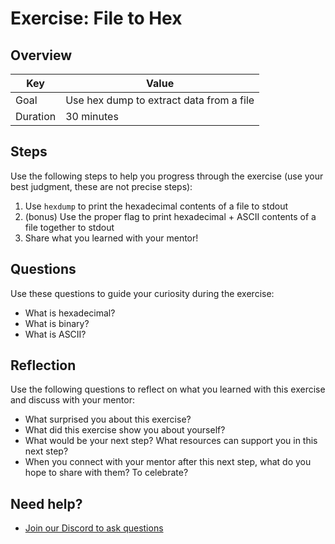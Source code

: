 # Exercise: File to Hex

## Overview

| Key | Value |
| --- | --- |
| Goal | Use hex dump to extract data from a file |
| Duration | 30 minutes |


## Steps

Use the following steps to help you progress through the exercise (use your best judgment, these are not precise steps):

1. Use `hexdump` to print the hexadecimal contents of a file to stdout
2. (bonus) Use the proper flag to print hexadecimal + ASCII contents of a file together to stdout
3. Share what you learned with your mentor!

## Questions

Use these questions to guide your curiosity during the exercise:

- What is hexadecimal?
- What is binary?
- What is ASCII?

## Reflection

Use the following questions to reflect on what you learned with this exercise and discuss with your mentor:

- What surprised you about this exercise?
- What did this exercise show you about yourself?
- What would be your next step? What resources can support you in this next step?
- When you connect with your mentor after this next step, what do you hope to share with them? To celebrate? 

## Need help?

- [Join our Discord to ask questions](https://discord.gg/bDVYvG3Czd)
